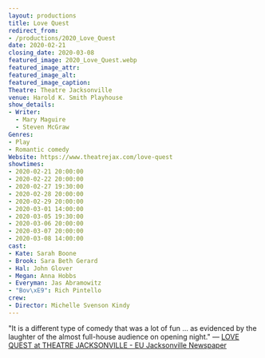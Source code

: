 ```yaml
---
layout: productions
title: Love Quest
redirect_from:
- /productions/2020_Love_Quest
date: 2020-02-21
closing_date: 2020-03-08
featured_image: 2020_Love_Quest.webp
featured_image_attr:
featured_image_alt:
featured_image_caption:
Theatre: Theatre Jacksonville
venue: Harold K. Smith Playhouse
show_details:
- Writer: 
  - Mary Maguire
  - Steven McGraw
Genres: 
- Play
- Romantic comedy
Website: https://www.theatrejax.com/love-quest
showtimes:
- 2020-02-21 20:00:00
- 2020-02-22 20:00:00
- 2020-02-27 19:30:00
- 2020-02-28 20:00:00
- 2020-02-29 20:00:00
- 2020-03-01 14:00:00
- 2020-03-05 19:30:00
- 2020-03-06 20:00:00
- 2020-03-07 20:00:00
- 2020-03-08 14:00:00
cast:
- Kate: Sarah Boone
- Brook: Sara Beth Gerard
- Hal: John Glover
- Megan: Anna Hobbs
- Everyman: Jas Abramowitz
- "Bov\xE9": Rich Pintello
crew:
- Director: Michelle Svenson Kindy
---
```

"It is a different type of comedy that was a lot of fun ... as evidenced by the laughter of the almost full-house audience on opening night." — [LOVE QUEST at THEATRE JACKSONVILLE - EU Jacksonville Newspaper](https://eujacksonville.com/2020/02/27/love-quest-at-theatre-jacksonville/)
